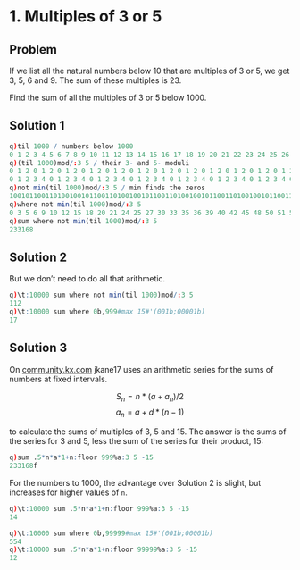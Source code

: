 # 1. Multiples of 3 or 5

## Problem

If we list all the natural numbers below 10 that are multiples of 3 or 5, we get 3, 5, 6 and 9. The sum of these multiples is 23.

Find the sum of all the multiples of 3 or 5 below 1000.


## Solution 1

```q
q)til 1000 / numbers below 1000
0 1 2 3 4 5 6 7 8 9 10 11 12 13 14 15 16 17 18 19 20 21 22 23 24 25 26 27 28 ..
q)(til 1000)mod/:3 5 / their 3- and 5- moduli
0 1 2 0 1 2 0 1 2 0 1 2 0 1 2 0 1 2 0 1 2 0 1 2 0 1 2 0 1 2 0 1 2 0 1 2 0 1 2..
0 1 2 3 4 0 1 2 3 4 0 1 2 3 4 0 1 2 3 4 0 1 2 3 4 0 1 2 3 4 0 1 2 3 4 0 1 2 3..
q)not min(til 1000)mod/:3 5 / min finds the zeros
10010110011010010010110011010010010110011010010010110011010010010110011010010..
q)where not min(til 1000)mod/:3 5
0 3 5 6 9 10 12 15 18 20 21 24 25 27 30 33 35 36 39 40 42 45 48 50 51 54 55 5..
q)sum where not min(til 1000)mod/:3 5
233168
```

## Solution 2

But we don’t need to do all that arithmetic.

```q
q)\t:10000 sum where not min(til 1000)mod/:3 5
112
q)\t:10000 sum where 0b,999#max 15#'(001b;00001b)
17
```

## Solution 3

On [community.kx.com](https://community.kx.com/t5/kdb-and-q/Q-For-Problems-Episode-1/m-p/13090) jkane17 uses an arithmetic series for the sums of numbers at fixed intervals.

$$ S_n = n * (a + a_n)/2$$
$$ a_n = a + d * (n-1)$$

to calculate the sums of multiples of 3, 5 and 15.
The answer is the sums of the series for 3 and 5, less the sum of the series for their product, 15:

```q
q)sum .5*n*a*1+n:floor 999%a:3 5 -15
233168f
```

For the numbers to 1000, the advantage over Solution 2 is slight, but increases for higher values of `n`.

```q
q)\t:10000 sum .5*n*a*1+n:floor 999%a:3 5 -15
14

q)\t:10000 sum where 0b,99999#max 15#'(001b;00001b)
554
q)\t:10000 sum .5*n*a*1+n:floor 99999%a:3 5 -15
12
```

